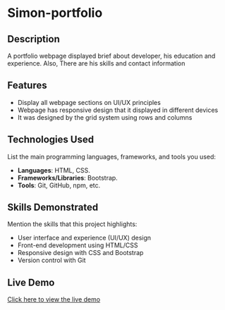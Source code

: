 # Simon-portfolio

## Description
A portfolio webpage displayed brief about developer, his education and experience. Also, There are his skills and contact information

## Features
- Display all webpage sections on UI/UX principles
- Webpage has responsive design that it displayed in different devices
- It was designed by the grid system using rows and columns

## Technologies Used
List the main programming languages, frameworks, and tools you used:
- **Languages**: HTML, CSS.
- **Frameworks/Libraries**: Bootstrap.
- **Tools**: Git, GitHub, npm, etc.

## Skills Demonstrated
Mention the skills that this project highlights:
- User interface and experience (UI/UX) design
- Front-end development using HTML/CSS
- Responsive design with CSS and Bootstrap
- Version control with Git

## Live Demo
[Click here to view the live demo](https://youssefmo-22.github.io/Simon-portfolio/)
